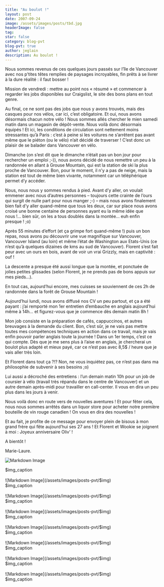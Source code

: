 ```yaml
---
title: "Au boulot !"
layout: post
date: 2007-09-24
image: /assets/images/posts/tbd.jpg
headerImage: false
tag:
star: false
category: blog-pvt
blog-pvt: true
author: jeglain
description: Au boulot !
---
```

Nous sommes revenus de ces quelques jours passés sur l’île de
Vancouver avec nos p’tites têtes remplies de paysages incroyables,
fin prêts à se livrer à la dure réalité : il faut bosser !

Mission de vendredi : mettre au point nos « résumé » et commencer
à regarder les jobs disponibles sur Craigslist, le site des bons plans
en tout genre.

Au final, ce ne sont pas des jobs que nous y avons trouvés, mais des
casques pour nos vélos, car ici, c’est obligatoire. Et oui, nous
avons désormais chacun notre vélo ! Nous sommes allés chercher le
mien samedi matin dans un magasin de dépôt-vente. Nous voilà donc
désormais équipés ! Et ici, les conditions de circulation sont
nettement moins stressantes qu’à Paris : c’est à peine si les
voitures ne s’arrêtent pas avant même que le piéton (ou le vélo)
n’ait décidé de traverser ! C’est donc un plaisir de se balader
dans Vancouver en vélo.

Dimanche (on s’est dit que le dimanche n’était pas un bon jour pour
rechercher un emploi ;-)), nous avons décidé de nous remettre un peu
à la randonnée en allant à Grouse Mountain, qui est la station de ski
la plus proche de Vancouver. Bon, pour le moment, il n’y a pas de
neige, mais la station est tout de même bien vivante, notamment car un
téléphérique permet d’y accéder.

Nous, nous nous y sommes rendus à pied. Avant d’y aller, on voulait
emmener avec nous d’autres personnes – toujours cette crainte de
l’ours qui surgit de nulle part pour nous manger ;-) – mais nous
avons finalement bien fait d’y aller quand-même que tous les deux,
car sur place nous avons croisé une bonne centaine de personnes ayant
eu la même idée que nous !... bien sûr, on les a tous doublés dans
la montée… euh enfin presque ! ;o)

Après 55 minutes d’effort (et ça grimpe fort quand-même !) puis un
bon repas, nous avons pu découvrir une vue magnifique sur Vancouver,
Vancouver Island (au loin) et même l’état de Washington aux
Etats-Unis (ce n’est qu’à quelques dizaines de kms au sud de
Vancouver). Florent s’est fait peur avec un ours en bois, avant de
voir un vrai Grizzly, mais en captivité : ouf !

La descente a presque été aussi longue que la montée, et ponctuée de
jolies petites glissades (selon Florent, je ne prends pas de bons appuis
sur mes pieds…). 

En tout cas, aujourd’hui encore, mes cuisses se souviennent de ces 2h
de randonnée dans la forêt de Grouse Mountain !

Aujourd’hui lundi, nous avons diffusé nos CV un peu partout, et ça a
été payant : j’ai remporté mon 1er entretien d’embauche en
anglais aujourd’hui même à 14h… et figurez-vous que je commence
dès demain matin 8h !

Mon job consiste en la préparation de cafés, cappuccinos, et autres
breuvages à la demande du client. Bon, c’est sûr, je ne vais pas
mettre toutes mes compétences techniques en action dans ce travail,
mais je vais enfin pouvoir parler anglais toute la journée ! Dans un
1er temps, c’est ce qui compte. Dès que je me sens plus à l’aise
en anglais, je chercherai un boulot plus adapté et mieux payé, car ce
n’est pas avec 8,5$ / heure que je vais aller très loin.

Et Florent dans tout ça ?!? Non, ne vous inquiétez pas, ce n’est
pas dans ma philosophie de subvenir à ses besoins ;o)

Lui aussi a décroché des entretiens : l’un demain matin 10h pour un
job de coursier à vélo (travail très répandu dans le centre de
Vancouver) et un autre demain après-midi pour travailler en
call-center. Il vous en dira un peu plus dans les jours à venir.

Nous voilà donc en route vers de nouvelles aventures ! Et pour fêter
cela, nous nous sommes arrêtés dans un liquor store pour acheter notre
première bouteille de vin rouge canadien ! On vous en dira des
nouvelles !

Et au fait, je profite de ce message pour envoyer plein de bisous à mon
grand frère qui fête aujourd’hui ses 27 ans ! Et Florent et Wookie
se joignent à moi : Joyeux anniversaire Oliv’ !

A bientôt !

Marie-Laure.

![Markdown Image](/assets/images/posts-pvt/$img)
<figcaption class="caption">$img_caption</figcaption>
<br>
![Markdown Image](/assets/images/posts-pvt/$img)
<figcaption class="caption">$img_caption</figcaption>
<br>
![Markdown Image](/assets/images/posts-pvt/$img)
<figcaption class="caption">$img_caption</figcaption>
<br>
![Markdown Image](/assets/images/posts-pvt/$img)
<figcaption class="caption">$img_caption</figcaption>
<br>
![Markdown Image](/assets/images/posts-pvt/$img)
<figcaption class="caption">$img_caption</figcaption>
<br>
![Markdown Image](/assets/images/posts-pvt/$img)
<figcaption class="caption">$img_caption</figcaption>
<br>
![Markdown Image](/assets/images/posts-pvt/$img)
<figcaption class="caption">$img_caption</figcaption>
<br>
![Markdown Image](/assets/images/posts-pvt/$img)
<figcaption class="caption">$img_caption</figcaption>
<br>
